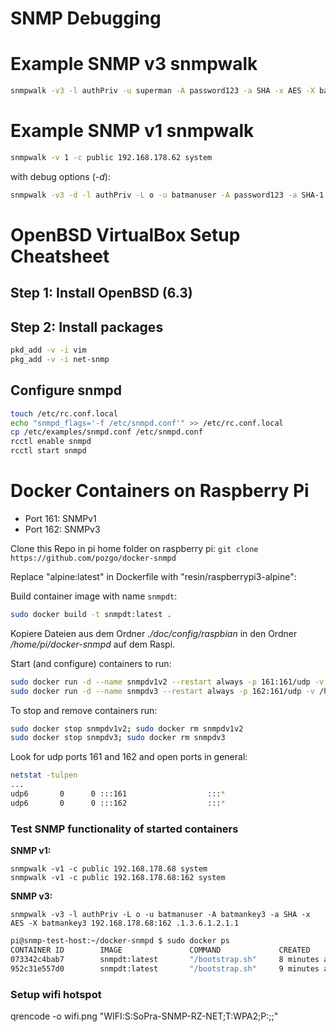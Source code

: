 # SNMP Debugging

# Example SNMP v3 snmpwalk
```bash
snmpwalk -v3 -l authPriv -u superman -A password123 -a SHA -x AES -X batmankey 192.168.178.147 .1.3.6.1.2.1.1
```

# Example SNMP v1 snmpwalk
```bash
snmpwalk -v 1 -c public 192.168.178.62 system
```

with debug options (*-d*):
```bash
snmpwalk -v3 -d -l authPriv -L o -u batmanuser -A password123 -a SHA-1 -x AES -X batmankey 192.168.178.92 .1.3.6.1.2.1.1
```

# OpenBSD VirtualBox Setup Cheatsheet

## Step 1: Install OpenBSD (6.3)
## Step 2: Install packages

```bash
pkd_add -v -i vim
pkg_add -v -i net-snmp
```

## Configure snmpd

```bash
touch /etc/rc.conf.local
echo "snmpd_flags='-f /etc/snmpd.conf'" >> /etc/rc.conf.local
cp /etc/examples/snmpd.conf /etc/snmpd.conf
rcctl enable snmpd
rcctl start snmpd
```


# Docker Containers on Raspberry Pi

* Port 161: SNMPv1
* Port 162: SNMPv3

Clone this Repo in pi home folder on raspberry pi:
`git clone https://github.com/pozgo/docker-snmpd`

Replace "alpine:latest" in Dockerfile with "resin/raspberrypi3-alpine":

Build container image with name `snmpdt`:
```bash
sudo docker build -t snmpdt:latest .
```

Kopiere Dateien aus dem Ordner *./doc/config/raspbian* in den Ordner */home/pi/docker-snmpd* auf dem Raspi.

Start (and configure) containers to run:
```bash
sudo docker run -d --name snmpdv1v2 --restart always -p 161:161/udp -v /home/pi/docker-snmpd/snmpd_v1.conf:/etc/snmp/snmpd.conf snmpdt:latest
sudo docker run -d --name snmpdv3 --restart always -p 162:161/udp -v /home/pi/docker-snmpd/snmpd_v3.conf:/etc/snmp/snmpd.conf snmpdt:latest
```

To stop and remove containers run:
```bash
sudo docker stop snmpdv1v2; sudo docker rm snmpdv1v2
sudo docker stop snmpdv3; sudo docker rm snmpdv3
```

Look for udp ports 161 and 162 and open ports in general:
```bash
netstat -tulpen
...
udp6       0      0 :::161                  :::*                                0          172626     18834/docker-proxy
udp6       0      0 :::162                  :::*                                0          174461     19080/docker-proxy

```

### Test SNMP functionality of started containers

**SNMP v1:**
```
snmpwalk -v1 -c public 192.168.178.68 system
snmpwalk -v1 -c public 192.168.178.68:162 system
```

**SNMP v3:**
```
snmpwalk -v3 -l authPriv -L o -u batmanuser -A batmankey3 -a SHA -x AES -X batmankey3 192.168.178.68:162 .1.3.6.1.2.1.1
```

```bash
pi@snmp-test-host:~/docker-snmpd $ sudo docker ps
CONTAINER ID        IMAGE               COMMAND             CREATED             STATUS              PORTS                           NAMES
073342c4bab7        snmpdt:latest       "/bootstrap.sh"     8 minutes ago       Up 8 minutes        161/tcp, 0.0.0.0:162->161/udp   snmpdv3
952c31e557d0        snmpdt:latest       "/bootstrap.sh"     9 minutes ago       Up 9 minutes        161/tcp, 0.0.0.0:161->161/udp   snmpdv1v2
```

### Setup wifi hotspot

qrencode -o wifi.png "WIFI:S:SoPra-SNMP-RZ-NET;T:WPA2;P:;;"

